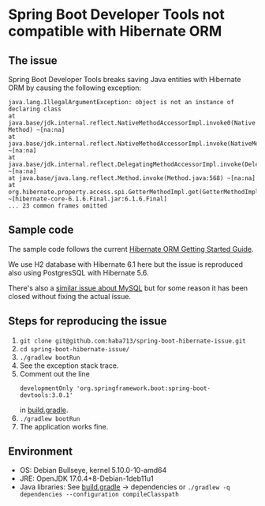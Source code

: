 # Spring Boot Developer Tools not compatible with Hibernate ORM

## The issue

Spring Boot Developer Tools breaks saving Java entities with Hibernate ORM by
causing the following exception:

```
java.lang.IllegalArgumentException: object is not an instance of declaring class
at java.base/jdk.internal.reflect.NativeMethodAccessorImpl.invoke0(Native Method) ~[na:na]
at java.base/jdk.internal.reflect.NativeMethodAccessorImpl.invoke(NativeMethodAccessorImpl.java:77) ~[na:na]
at java.base/jdk.internal.reflect.DelegatingMethodAccessorImpl.invoke(DelegatingMethodAccessorImpl.java:43) ~[na:na]
at java.base/java.lang.reflect.Method.invoke(Method.java:568) ~[na:na]
at org.hibernate.property.access.spi.GetterMethodImpl.get(GetterMethodImpl.java:44) ~[hibernate-core-6.1.6.Final.jar:6.1.6.Final]
... 23 common frames omitted
```

## Sample code

The sample code follows the current [Hibernate ORM Getting Started Guide][1].

We use H2 database with Hibernate 6.1 here but the issue is reproduced also
using PostgresSQL with Hibernate 5.6. 

There's also a [similar issue about MySQL][1] but for some reason it has been
closed without fixing the actual issue.

## Steps for reproducing the issue

1. `git clone git@github.com:haba713/spring-boot-hibernate-issue.git`
2. `cd spring-boot-hibernate-issue/`
3. `./gradlew bootRun`
4. See the exception stack trace.
5. Comment out the line
   ```
   developmentOnly 'org.springframework.boot:spring-boot-devtools:3.0.1'
   ```
   in [build.gradle](build.gradle).
6. `./gradlew bootRun`
7. The application works fine.

## Environment

- OS: Debian Bullseye, kernel 5.10.0-10-amd64
- JRE: OpenJDK 17.0.4+8-Debian-1deb11u1
- Java libraries: See [build.gradle](build.gradle) → dependencies or
  `./gradlew -q dependencies --configuration compileClasspath`

[1]: https://docs.jboss.org/hibernate/orm/current/quickstart/html_single/
[2]: https://github.com/spring-projects/spring-boot/issues/7906
